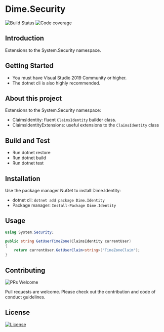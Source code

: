 # Dime.Security

![Build Status](https://dev.azure.com/dimenicsbe/Utilities/_apis/build/status/dimenics.identity?branchName=master) ![Code coverage](https://img.shields.io/azure-devops/coverage/dimenicsbe/Utilities/152/master)

## Introduction

Extensions to the System.Security namespace.

## Getting Started

- You must have Visual Studio 2019 Community or higher.
- The dotnet cli is also highly recommended.

## About this project

Extensions to the System.Security namespace:

- ClaimsIdentity: fluent `ClaimsIdentity` builder class.
- ClaimsIdentityExtensions: useful extensions to the `ClaimsIdentity` class

## Build and Test

- Run dotnet restore
- Run dotnet build
- Run dotnet test

## Installation

Use the package manager NuGet to install Dime.Identity:

- dotnet cli: `dotnet add package Dime.Identity`
- Package manager: `Install-Package Dime.Identity`

## Usage

``` csharp
using System.Security;

public string GetUserTimeZone(ClaimsIdentity currentUser)
{
    return currentUser.GetUserClaim<string>("TimeZoneClaim");
}
```

## Contributing

![PRs Welcome](https://img.shields.io/badge/PRs-welcome-brightgreen.svg?style=flat-square)

Pull requests are welcome. Please check out the contribution and code of conduct guidelines.

## License

[![License](http://img.shields.io/:license-mit-blue.svg?style=flat-square)](http://badges.mit-license.org)